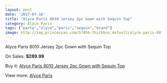 ```yaml
---
layout: post
date: '2017-07-16'
title: "Alyce Paris 8010 Jersey 2pc Gown with Sequin Top"
category: Alyce Paris
tags: ["party","alyce","paris","sequin","brand"]
image: http://img.princessan.com/57456-thickbox_default/alyce-paris-8010-jersey-2pc-gown-with-sequin-top.jpg
---
```

Alyce Paris 8010 Jersey 2pc Gown with Sequin Top

On Sales: **$289.99**
<a href="https://www.princessan.com/en/alyce-paris/25410-alyce-paris-8010-jersey-2pc-gown-with-sequin-top.html"><amp-img layout="responsive" width="600" height="600" src="//img.princessan.com/57456-thickbox_default/alyce-paris-8010-jersey-2pc-gown-with-sequin-top.jpg" alt="Alyce Paris 8010 Jersey 2pc Gown with Sequin Top 0" /></a>
<a href="https://www.princessan.com/en/alyce-paris/25410-alyce-paris-8010-jersey-2pc-gown-with-sequin-top.html"><amp-img layout="responsive" width="600" height="600" src="//img.princessan.com/57457-thickbox_default/alyce-paris-8010-jersey-2pc-gown-with-sequin-top.jpg" alt="Alyce Paris 8010 Jersey 2pc Gown with Sequin Top 1" /></a>

Buy it: [Alyce Paris 8010 Jersey 2pc Gown with Sequin Top](https://www.princessan.com/en/alyce-paris/25410-alyce-paris-8010-jersey-2pc-gown-with-sequin-top.html "Alyce Paris 8010 Jersey 2pc Gown with Sequin Top")

View more: [Alyce Paris](https://www.princessan.com/en/210-alyce-paris "Alyce Paris")